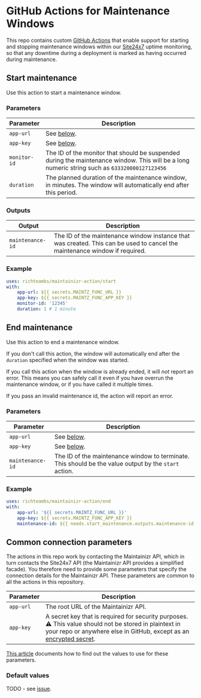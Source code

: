 # GitHub Actions for Maintenance Windows

This repo contains custom [GitHub Actions](https://docs.github.com/en/actions) that enable support
for starting and stopping maintenance windows within our [Site24x7](https://www.site24x7.com/)
uptime monitoring, so that any downtime during a deployment is marked as having occurred during
maintenance.

## Start maintenance

Use this action to start a maintenance window.

### Parameters

| Parameter | Description  |
| --------- | ------------ |
| `app-url` | See [below](#common-connection-parameters). |
| `app-key` | See [below](#common-connection-parameters). |
| `monitor-id` | The ID of the monitor that should be suspended during the maintenance window. This will be a long numeric string such as `633320000127123456` |
| `duration` | The planned duration of the maintenance window, in minutes. The window will automatically end after this period. |

### Outputs

| Output           | Description  |
| ---------------- | ------------ |
| `maintenance-id` | The ID of the maintenance window instance that was created. This can be used to cancel the maintenance window if required. |

### Example

```yaml
uses: richteambs/maintainizr-action/start
with:
    app-url: ${{ secrets.MAINTZ_FUNC_URL }}
    app-key: ${{ secrets.MAINTZ_FUNC_APP_KEY }}
    monitor-id: '12345'
    duration: 1 # 1 minute
```

## End maintenance

Use this action to end a maintenance window.

If you don't call this action, the window will automatically end after the `duration` specified when
the window was started.

If you call this action when the window is already ended, it will _not_ report an error. This means
you can safely call it even if you have overrun the maintenance window, or if you have called it
multiple times.

If you pass an invalid maintenance id, the action will report an error.

### Parameters

| Parameter | Description  |
| --------- | ------------ |
| `app-url` | See [below](#common-connection-parameters). |
| `app-key` | See [below](#common-connection-parameters). |
| `maintenance-id` | The ID of the maintenance window to terminate. This should be the value output by the `start` action. |

### Example

```yaml
uses: richteambs/maintainizr-action/end
with:
    app-url: '${{ secrets.MAINTZ_FUNC_URL }}'
    app-key: ${{ secrets.MAINTZ_FUNC_APP_KEY }}
    maintenance-id: ${{ needs.start_maintenance.outputs.maintenance-id }}
```

## Common connection parameters

The actions in this repo work by contacting the Maintainizr API, which in turn contacts the Site24x7
API (the Maintainizr API provides a simplified facade). You therefore need to provide some
parameters that specify the connection details for the Maintainizr API. These parameters are common
to all the actions in this repository.

| Parameter | Description  |
| --------- | ------------ |
| `app-url` | The root URL of the Maintainizr API. |
| `app-key` | A secret key that is required for security purposes. :warning: This value should not be stored in plaintext in your repo or anywhere else in GitHub, except as an [encrypted secret](https://docs.github.com/en/actions/security-guides/encrypted-secrets). |

[This
article](https://mbs.atlassian.net/wiki/spaces/DO/pages/2419523603/Creating+an+Azure+Function+App+Service+Connection/)
documents how to find out the values to use for these parameters.

### Default values

TODO - see [issue](https://github.com/richteambs/maintainizr-action/issues/17).
